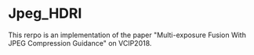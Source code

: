 # Jpeg_HDRI
This rerpo is an implementation of the paper "Multi-exposure Fusion With JPEG Compression Guidance" on VCIP2018.
